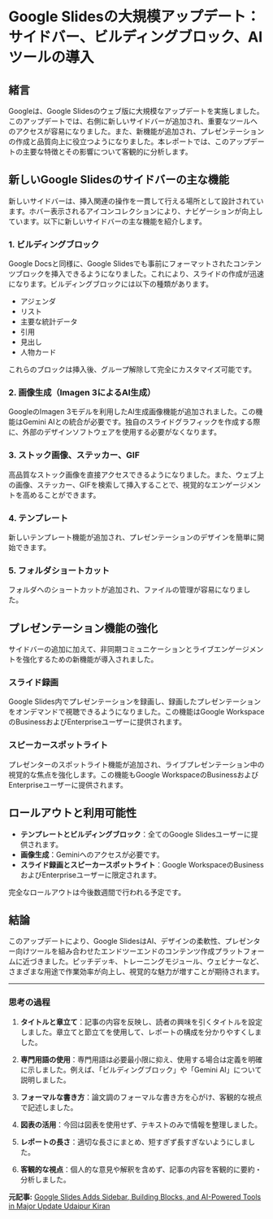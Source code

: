# Google Slidesの大規模アップデート：サイドバー、ビルディングブロック、AIツールの導入

## 緒言

Googleは、Google Slidesのウェブ版に大規模なアップデートを実施しました。このアップデートでは、右側に新しいサイドバーが追加され、重要なツールへのアクセスが容易になりました。また、新機能が追加され、プレゼンテーションの作成と品質向上に役立つようになりました。本レポートでは、このアップデートの主要な特徴とその影響について客観的に分析します。

## 新しいGoogle Slidesのサイドバーの主な機能

新しいサイドバーは、挿入関連の操作を一貫して行える場所として設計されています。ホバー表示されるアイコンコレクションにより、ナビゲーションが向上しています。以下に新しいサイドバーの主な機能を紹介します。

### 1. ビルディングブロック

Google Docsと同様に、Google Slidesでも事前にフォーマットされたコンテンツブロックを挿入できるようになりました。これにより、スライドの作成が迅速になります。ビルディングブロックには以下の種類があります。

- アジェンダ
- リスト
- 主要な統計データ
- 引用
- 見出し
- 人物カード

これらのブロックは挿入後、グループ解除して完全にカスタマイズ可能です。

### 2. 画像生成（Imagen 3によるAI生成）

GoogleのImagen 3モデルを利用したAI生成画像機能が追加されました。この機能はGemini AIとの統合が必要です。独自のスライドグラフィックを作成する際に、外部のデザインソフトウェアを使用する必要がなくなります。

### 3. ストック画像、ステッカー、GIF

高品質なストック画像を直接アクセスできるようになりました。また、ウェブ上の画像、ステッカー、GIFを検索して挿入することで、視覚的なエンゲージメントを高めることができます。

### 4. テンプレート

新しいテンプレート機能が追加され、プレゼンテーションのデザインを簡単に開始できます。

### 5. フォルダショートカット

フォルダへのショートカットが追加され、ファイルの管理が容易になりました。

## プレゼンテーション機能の強化

サイドバーの追加に加えて、非同期コミュニケーションとライブエンゲージメントを強化するための新機能が導入されました。

### スライド録画

Google Slides内でプレゼンテーションを録画し、録画したプレゼンテーションをオンデマンドで視聴できるようになりました。この機能はGoogle WorkspaceのBusinessおよびEnterpriseユーザーに提供されます。

### スピーカースポットライト

プレゼンターのスポットライト機能が追加され、ライブプレゼンテーション中の視覚的な焦点を強化します。この機能もGoogle WorkspaceのBusinessおよびEnterpriseユーザーに提供されます。

## ロールアウトと利用可能性

- **テンプレートとビルディングブロック**：全てのGoogle Slidesユーザーに提供されます。
- **画像生成**：Geminiへのアクセスが必要です。
- **スライド録画とスピーカースポットライト**：Google WorkspaceのBusinessおよびEnterpriseユーザーに限定されます。

完全なロールアウトは今後数週間で行われる予定です。

## 結論

このアップデートにより、Google SlidesはAI、デザインの柔軟性、プレゼンター向けツールを組み合わせたエンドツーエンドのコンテンツ作成プラットフォームに近づきました。ピッチデッキ、トレーニングモジュール、ウェビナーなど、さまざまな用途で作業効率が向上し、視覚的な魅力が増すことが期待されます。

---

### 思考の過程

1. **タイトルと章立て**：記事の内容を反映し、読者の興味を引くタイトルを設定しました。章立てと節立てを使用して、レポートの構成を分かりやすくしました。

2. **専門用語の使用**：専門用語は必要最小限に抑え、使用する場合は定義を明確に示しました。例えば、「ビルディングブロック」や「Gemini AI」について説明しました。

3. **フォーマルな書き方**：論文調のフォーマルな書き方を心がけ、客観的な視点で記述しました。

4. **図表の活用**：今回は図表を使用せず、テキストのみで情報を整理しました。

5. **レポートの長さ**：適切な長さにまとめ、短すぎず長すぎないようにしました。

6. **客観的な視点**：個人的な意見や解釈を含めず、記事の内容を客観的に要約・分析しました。

**元記事:** [Google Slides Adds Sidebar, Building Blocks, and AI-Powered Tools in Major Update Udaipur Kiran](https://udaipurkiran.in/google-slides-adds-sidebar-building-blocks-and-ai-powered-tools-in-major-update/)